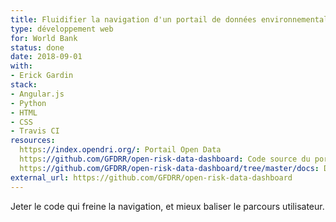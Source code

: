 ```yaml
---
title: Fluidifier la navigation d'un portail de données environnementales
type: développement web
for: World Bank
status: done
date: 2018-09-01
with:
- Erick Gardin
stack:
- Angular.js
- Python
- HTML
- CSS
- Travis CI
resources:
  https://index.opendri.org/: Portail Open Data
  https://github.com/GFDRR/open-risk-data-dashboard: Code source du portail
  https://github.com/GFDRR/open-risk-data-dashboard/tree/master/docs: Documentation et entretiens utilisateurs
external_url: https://github.com/GFDRR/open-risk-data-dashboard
---
```


Jeter le code qui freine la navigation, et mieux baliser le parcours utilisateur.

<!--more-->
